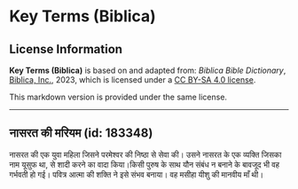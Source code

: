 # Key Terms (Biblica)

## License Information

**Key Terms (Biblica)** is based on and adapted from: _Biblica Bible Dictionary_, [Biblica, Inc.](https://www.biblica.com/), 2023, which is licensed under a [CC BY-SA 4.0 license](https://creativecommons.org/licenses/by-sa/4.0/legalcode.en).

This markdown version is provided under the same license.



--------------------------------

## नासरत की मरियम (id: 183348)

नासरत की एक युवा महिला जिसने परमेश्‍वर की निष्ठा से सेवा की। उसने नासरत के एक व्यक्ति जिसका नाम यूसुफ था, से शादी करने का वादा किया।किसी पुरुष के साथ यौन संबंध न बनाने के बावजूद भी वह गर्भवती हो गई। पवित्र आत्मा की शक्ति ने इसे संभव बनाया। वह मसीहा यीशु की मानवीय माँ थी।


